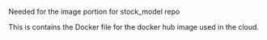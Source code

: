 Needed for the image portion for stock_model repo

This is contains the Docker file for the docker hub image used in the cloud.
